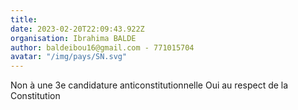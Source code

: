 ```yaml
---
title: 
date: 2023-02-20T22:09:43.922Z
organisation: Ibrahima BALDE
author: baldeibou16@gmail.com - 771015704
avatar: "/img/pays/SN.svg"
---
```


Non à une 3e candidature anticonstitutionnelle 
Oui au respect de la Constitution 